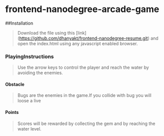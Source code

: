 frontend-nanodegree-arcade-game
===============================

##Installation
> Download the file using this [link] (https://github.com/dhanyakt/frontend-nanodegree-resume.git)
 and open the index.html using any javascript enabled browser.

 ### PlayingInstructions
> Use the arrow keys to control the player and reach the water by avoiding the enemies.

#### Obstacle
> Bugs are the enemies in the game.If you collide with bug you will loose a live

#### Points
> Scores will be rewarded by collecting the gem and by reaching the water level.
